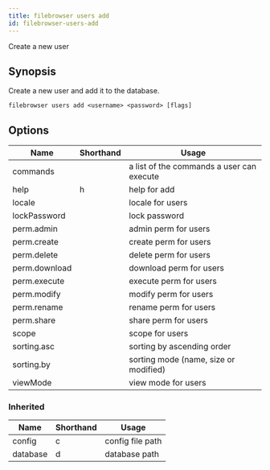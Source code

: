```yaml
---
title: filebrowser users add
id: filebrowser-users-add
---
```


Create a new user

## Synopsis

Create a new user and add it to the database.

```
filebrowser users add <username> <password> [flags]
```

## Options

| Name | Shorthand | Usage |
|------|-----------|-------|
|commands||a list of the commands a user can execute|
|help|h|help for add|
|locale||locale for users|
|lockPassword||lock password|
|perm.admin||admin perm for users|
|perm.create||create perm for users|
|perm.delete||delete perm for users|
|perm.download||download perm for users|
|perm.execute||execute perm for users|
|perm.modify||modify perm for users|
|perm.rename||rename perm for users|
|perm.share||share perm for users|
|scope||scope for users|
|sorting.asc||sorting by ascending order|
|sorting.by||sorting mode (name, size or modified)|
|viewMode||view mode for users|

### Inherited

| Name | Shorthand | Usage |
|------|-----------|-------|
|config|c|config file path|
|database|d|database path|

